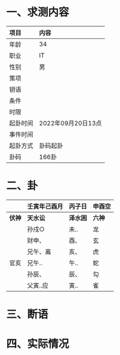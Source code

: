 # 一、求测内容
|项目|内容|
|:-|:-|
|年龄|34|
|职业|IT|
|性别|男|
|策项||
|钥语||
|条件||
|时限||
|起卦时间|2022年09月20日13点|
|事件时间||
|起卦方式|卦码起卦|
|卦码|166卦|

# 二、卦
||壬寅年己酉月|丙子日|申酉空|
|:-|:-|:-|:-|
|**伏神**|**天水讼**|**泽水困**|**六神**|
||孙戌○|未..|龙|
||财申、|酉、|玄|
||兄午、离|亥、|虎|
|官亥|兄午..|午..|蛇|
||孙辰、|辰、|勾|
||父寅..应|寅..|雀|


# 三、断语

# 四、实际情况